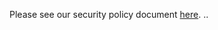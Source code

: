 Please see our security policy document [here](https://github.com/ethereum-optimism/.github/blob/master/SECURITY.md).
..
